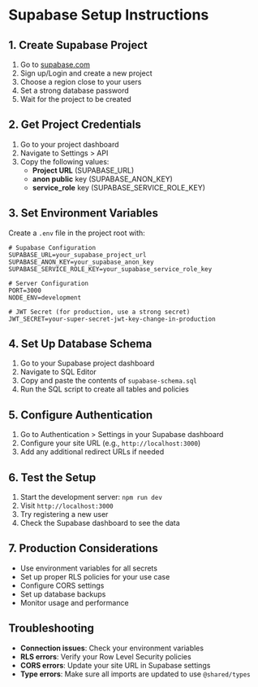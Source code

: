 # Supabase Setup Instructions

## 1. Create Supabase Project

1. Go to [supabase.com](https://supabase.com)
2. Sign up/Login and create a new project
3. Choose a region close to your users
4. Set a strong database password
5. Wait for the project to be created

## 2. Get Project Credentials

1. Go to your project dashboard
2. Navigate to Settings > API
3. Copy the following values:
   - **Project URL** (SUPABASE_URL)
   - **anon public** key (SUPABASE_ANON_KEY)
   - **service_role** key (SUPABASE_SERVICE_ROLE_KEY)

## 3. Set Environment Variables

Create a `.env` file in the project root with:

```env
# Supabase Configuration
SUPABASE_URL=your_supabase_project_url
SUPABASE_ANON_KEY=your_supabase_anon_key
SUPABASE_SERVICE_ROLE_KEY=your_supabase_service_role_key

# Server Configuration
PORT=3000
NODE_ENV=development

# JWT Secret (for production, use a strong secret)
JWT_SECRET=your-super-secret-jwt-key-change-in-production
```

## 4. Set Up Database Schema

1. Go to your Supabase project dashboard
2. Navigate to SQL Editor
3. Copy and paste the contents of `supabase-schema.sql`
4. Run the SQL script to create all tables and policies

## 5. Configure Authentication

1. Go to Authentication > Settings in your Supabase dashboard
2. Configure your site URL (e.g., `http://localhost:3000`)
3. Add any additional redirect URLs if needed

## 6. Test the Setup

1. Start the development server: `npm run dev`
2. Visit `http://localhost:3000`
3. Try registering a new user
4. Check the Supabase dashboard to see the data

## 7. Production Considerations

- Use environment variables for all secrets
- Set up proper RLS policies for your use case
- Configure CORS settings
- Set up database backups
- Monitor usage and performance

## Troubleshooting

- **Connection issues**: Check your environment variables
- **RLS errors**: Verify your Row Level Security policies
- **CORS errors**: Update your site URL in Supabase settings
- **Type errors**: Make sure all imports are updated to use `@shared/types`
